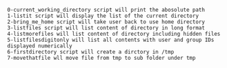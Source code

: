 ~~~~~~~~~~~~~~~~~~~~~~~~~~~~~~~~~~~~~~~~~~~~~~~~~~~~~~~~~~~~~~~~~~~~~~~~~~~~~~~
0-current_working_directory script will print the abosolute path
1-listit script will display the list of the current directory
2-bring_me_home script will take user back to use home directory
3-listfiles script will list content of directory in long format
4-listmorefiles will list content of directory including hidden files
5-listfilesdigitonly will list all contents with user and group IDs displayed numerically
6-firstdirectory script will create a dirctory in /tmp
7-movethatfile wll move file from tmp to sub folder under tmp														
~~~~~~~~~~~~~~~~~~~~~~~~~~~~~~~~~~~~~~~~~~~~~~~~~~~~~~~~~~~~~~~~~~~~~~~~~~~~~~~~ 
